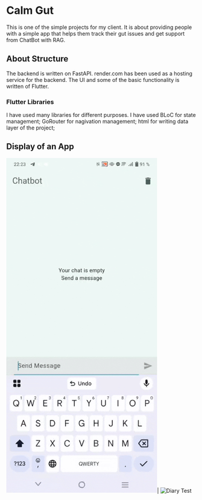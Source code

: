 # Calm Gut
This is one of the simple projects for my client. 
It is about providing people with a simple app that helps them track their gut issues and get support from ChatBot with RAG. 

## About Structure
The backend is written on FastAPI. render.com has been used as a hosting service for the backend. 
The UI and some of the basic functionality is written of Flutter. 
### Flutter Libraries
I have used many libraries for different purposes. I have used BLoC for state management; GoRouter for nagivation management; html for writing data layer of the project; 

## Display of an App
![Chat Demonstration](doc_videos/chat.gif)| ![Diary Test](doc_videos/diary_test.gif)
